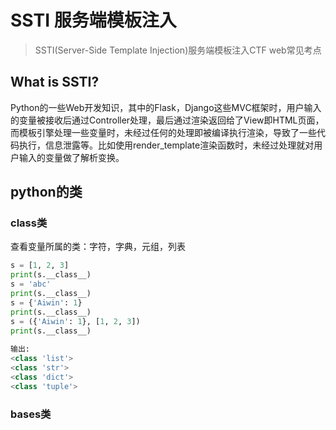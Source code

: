# SSTI 服务端模板注入

> SSTI(Server-Side Template Injection)服务端模板注入CTF web常见考点

## What is SSTI?

Python的一些Web开发知识，其中的Flask，Django这些MVC框架时，用户输入的变量被接收后通过Controller处理，最后通过渲染返回给了View即HTML页面，而模板引擎处理一些变量时，未经过任何的处理即被编译执行渲染，导致了一些代码执行，信息泄露等。比如使用render_template渲染函数时，未经过处理就对用户输入的变量做了解析变换。

## python的类

### class类

查看变量所属的类：字符，字典，元组，列表

```python
s = [1, 2, 3]
print(s.__class__)
s = 'abc'
print(s.__class__)
s = {'Aiwin': 1}
print(s.__class__)
s = ({'Aiwin': 1}, [1, 2, 3])
print(s.__class__)
 
输出:
<class 'list'>
<class 'str'>
<class 'dict'>
<class 'tuple'>
```

### bases类

